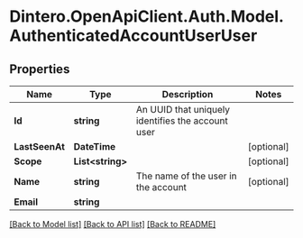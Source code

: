 # Dintero.OpenApiClient.Auth.Model.AuthenticatedAccountUserUser

## Properties

Name | Type | Description | Notes
------------ | ------------- | ------------- | -------------
**Id** | **string** | An UUID that uniquely identifies the account user | 
**LastSeenAt** | **DateTime** |  | [optional] 
**Scope** | **List&lt;string&gt;** |  | [optional] 
**Name** | **string** | The name of the user in the account | [optional] 
**Email** | **string** |  | 

[[Back to Model list]](../README.md#documentation-for-models) [[Back to API list]](../README.md#documentation-for-api-endpoints) [[Back to README]](../README.md)

